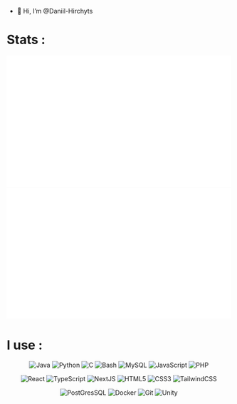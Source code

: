 - 👋 Hi, I’m @Daniil-Hirchyts

<div align="center">
  
<!--   ![Telegram](https://img.shields.io/badge/Telegram-2CA5E0?style=for-the-badge&logo=telegram&logoColor=white)
  ![Discord](https://img.shields.io/badge/Discord-7289DA?style=for-the-badge&logo=discord&logoColor=white)
  ![Twitter](https://img.shields.io/badge/Twitter-1DA1F2?style=for-the-badge&logo=twitter&logoColor=white)
  ![LinkedIn](https://img.shields.io/badge/LinkedIn-0077B5?style=for-the-badge&logo=linkedin&logoColor=white) -->
  
</div>

# Stats :

<div align="center">
  
![](https://raw.githubusercontent.com/Daniil-Hirchyts/github-stats/master/generated/overview.svg#gh-dark-mode-only)
![](https://raw.githubusercontent.com/Daniil-Hirchyts/github-stats/master/generated/languages.svg#gh-dark-mode-only)
  
</div>


# I use :

<div align="center">
  
![Java](https://img.shields.io/badge/Java-ED8B00?style=for-the-badge&logo=java&logoColor=white)
![Python](https://img.shields.io/badge/Python-d65d0e?style=for-the-badge&logo=Python&logoColor=white)
![C](https://img.shields.io/badge/C-555555?style=for-the-badge&logo=c&logoColor=white)
![Bash](https://img.shields.io/badge/Shell_Script-121011?style=for-the-badge&logo=gnu-bash&logoColor=white)
![MySQL](https://img.shields.io/badge/MySQL-00C300?style=for-the-badge&logo=MySQL&logoColor=white)
![JavaScript](https://img.shields.io/badge/JavaScript-FCC624?style=for-the-badge&logo=JavaScript&logoColor=black)
![PHP](https://img.shields.io/badge/PHP-4f5d95?style=for-the-badge&logo=php&logoColor=white)
  
![React](https://img.shields.io/badge/React-20232A?style=for-the-badge&logo=react&logoColor=61DAFB)
![TypeScript](https://img.shields.io/badge/TypeScript-0969da?style=for-the-badge&logo=TypeScript&logoColor=white)
![NextJS](https://img.shields.io/badge/Nextjs-000000?style=for-the-badge&logo=Nextjs&logoColor=white)
![HTML5](https://img.shields.io/badge/HTML5-0747a6?style=for-the-badge&logo=HTML5&logoColor=white)
![CSS3](https://img.shields.io/badge/CSS3-FFA116?style=for-the-badge&logo=CSS3&logoColor=white)
![TailwindCSS](https://img.shields.io/badge/TailwindCSS-fffff1?style=for-the-badge&logo=TailwindCSS&logoColor=blue)

![PostGresSQL](https://img.shields.io/badge/PostgreSQL-316192?style=for-the-badge&logo=postgresql&logoColor=white)
![Docker](https://img.shields.io/badge/Docker-blue?style=for-the-badge&logo=Docker&logoColor=white)
![Git](https://img.shields.io/badge/Git-orange?style=for-the-badge&logo=Git&logoColor=white)
![Unity](https://img.shields.io/badge/Unity-100000?style=for-the-badge&logo=unity&logoColor=white)
  
</div>
